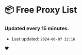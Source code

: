 # :package: Free Proxy List
### Updated every 15 minutes.

- Last updated: `2024-06-07 22:16`

:heart:
